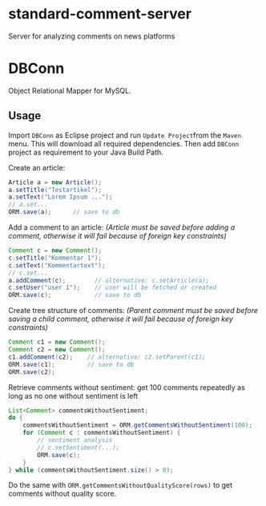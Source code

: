 # standard-comment-server
Server for analyzing comments on news platforms

# DBConn
Object Relational Mapper for MySQL.

## Usage
Import `DBConn` as Eclipse project and run `Update Project`from the `Maven` menu. This will download all required dependencies. Then add `DBConn` project as requirement to your Java Build Path.

Create an article:
```java
Article a = new Article();
a.setTitle("Testartikel");
a.setText("Lorem Ipsum ...");
// a.set...
ORM.save(a);      // save to db
```

Add a comment to an article: *(Article must be saved before adding a comment, otherwise it will fail because of foreign key constraints)*
```java
Comment c = new Comment();
c.setTitle("Kommentar 1");
c.setText("Kommentartext");
// c.set...
a.addComment(c);        // alternative: c.setArticle(a);
c.setUser("user 1");    // user will be fetched or created
ORM.save(c);            // save to db
```

Create tree structure of comments: *(Parent comment must be saved before saving a child comment, otherwise it will fail because of foreign key constraints)*
```java
Comment c1 = new Comment();
Comment c2 = new Comment();
c1.addComment(c2);    // alternative: c2.setParent(c1);
ORM.save(c1);         // save to db
ORM.save(c2);
```

Retrieve comments without sentiment: get 100 comments repeatedly as long as no one without sentiment is left
```java
List<Comment> commentsWithoutSentiment;
do {
	commentsWithoutSentiment = ORM.getCommentsWithoutSentiment(100);
	for (Comment c : commentsWithoutSentiment) {
		// sentiment analysis
		// c.setSentiment(...);
		ORM.save(c);
	}
} while (commentsWithoutSentiment.size() > 0);
```

Do the same with `ORM.getCommentsWithoutQualityScore(rows)` to get comments without quality score.
